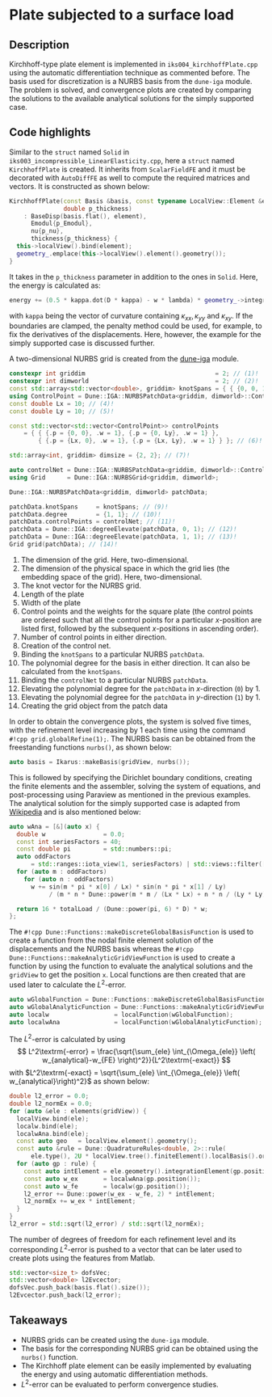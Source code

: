 # Plate subjected to a surface load

## Description

Kirchhoff-type plate element is implemented in `iks004_kirchhoffPlate.cpp` using the automatic differentiation
technique as commented before. The basis used for discretization is a NURBS basis from the `dune-iga` module.
The problem is solved, and convergence plots are created by comparing the solutions to the available analytical solutions for the
simply supported case.

## Code highlights

Similar to the `struct` named `Solid` in `iks003_incompressible_LinearElasticity.cpp`, here a `struct` named `KirchhoffPlate` is created.
It inherits from `ScalarFieldFE` and it must be decorated with `AutoDiffFE` as well to compute the required matrices and vectors.
It is constructed as shown below:

```cpp
KirchhoffPlate(const Basis &basis, const typename LocalView::Element &element, double p_Emodul, double p_nu,
               double p_thickness)
    : BaseDisp(basis.flat(), element),
      Emodul{p_Emodul},
      nu{p_nu},
      thickness{p_thickness} {
  this->localView().bind(element);
  geometry_.emplace(this->localView().element().geometry());
}
```

It takes in the `p_thickness` parameter in addition to the ones in `Solid`. Here, the energy is calculated as:

```cpp
energy += (0.5 * kappa.dot(D * kappa) - w * lambda) * geometry_->integrationElement(gp.position()) * gp.weight();
```

with `kappa` being the vector of curvature containing $\kappa_{xx}, \kappa_{yy}$ and $\kappa_{xy}$. If the boundaries
are clamped, the penalty method could be used, for example, to fix the derivatives of the displacements. Here, however, the example for
the simply supported case is discussed further.

A two-dimensional NURBS grid is created from the [dune-iga](https://github.com/rath3t/dune-iga) module.

```cpp
constexpr int griddim                                    = 2; // (1)!
constexpr int dimworld                                   = 2; // (2)!
const std::array<std::vector<double>, griddim> knotSpans = { { {0, 0, 1, 1}, {0, 0, 1, 1} } }; // (3)!
using ControlPoint = Dune::IGA::NURBSPatchData<griddim, dimworld>::ControlPointType;
const double Lx = 10; // (4)!
const double Ly = 10; // (5)!

const std::vector<std::vector<ControlPoint>> controlPoints
    = { { {.p = {0, 0}, .w = 1}, {.p = {0, Ly}, .w = 1} },
        { {.p = {Lx, 0}, .w = 1}, {.p = {Lx, Ly}, .w = 1} } }; // (6)!

std::array<int, griddim> dimsize = {2, 2}; // (7)!

auto controlNet = Dune::IGA::NURBSPatchData<griddim, dimworld>::ControlPointNetType(dimsize, controlPoints); // (8)!
using Grid      = Dune::IGA::NURBSGrid<griddim, dimworld>;

Dune::IGA::NURBSPatchData<griddim, dimworld> patchData;

patchData.knotSpans     = knotSpans; // (9)!
patchData.degree        = {1, 1}; // (10)!
patchData.controlPoints = controlNet; // (11)!
patchData = Dune::IGA::degreeElevate(patchData, 0, 1); // (12)!
patchData = Dune::IGA::degreeElevate(patchData, 1, 1); // (13)!
Grid grid(patchData); // (14)!
```

1. The dimension of the grid. Here, two-dimensional.
2. The dimension of the physical space in which the grid lies (the embedding space of the grid). Here, two-dimensional.
3. The knot vector for the NURBS grid.
4. Length of the plate
5. Width of the plate
6. Control points and the weights for the square plate (the control points are ordered such that all the control points for a particular
   $x$-position are listed first, followed by the subsequent $x$-positions in ascending order).
7. Number of control points in either direction.
8. Creation of the control net.
9. Binding the `knotSpans` to a particular NURBS `patchData`.
10. The polynomial degree for the basis in either direction. It can also be calculated from the `knotSpans`.
11. Binding the `controlNet` to a particular NURBS `patchData`.
12. Elevating the polynomial degree for the `patchData` in $x$-direction (`0`) by 1.
13. Elevating the polynomial degree for the `patchData` in $y$-direction (`1`) by 1.
14. Creating the grid object from the patch data

In order to obtain the convergence plots, the system is solved five times, with the refinement level
increasing by 1 each time using the command `#!cpp grid.globalRefine(1);`.
The NURBS basis can be obtained from the freestanding functions `nurbs()`, as shown below:

```cpp
auto basis = Ikarus::makeBasis(gridView, nurbs());
```

This is followed by specifying the Dirichlet boundary conditions, creating the finite elements and the assembler,
solving the system of equations, and post-processing using Paraview as mentioned in the previous examples.
The analytical solution for the simply supported case is adapted from
[Wikipedia](https://en.wikipedia.org/wiki/Bending_of_plates#Simply-supported_plate_with_uniformly-distributed_load) and is also mentioned below:

```cpp
auto wAna = [&](auto x) {
  double w                = 0.0;
  const int seriesFactors = 40;
  const double pi         = std::numbers::pi;
  auto oddFactors
      = std::ranges::iota_view(1, seriesFactors) | std::views::filter([](auto i) { return i % 2 != 0; });
  for (auto m : oddFactors)
    for (auto n : oddFactors)
      w += sin(m * pi * x[0] / Lx) * sin(n * pi * x[1] / Ly)
           / (m * n * Dune::power(m * m / (Lx * Lx) + n * n / (Ly * Ly), 2));

  return 16 * totalLoad / (Dune::power(pi, 6) * D) * w;
};
```

The `#!cpp Dune::Functions::makeDiscreteGlobalBasisFunction` is used to create a function from the nodal finite element
solution of the displacements and the NURBS basis whereas the `#!cpp Dune::Functions::makeAnalyticGridViewFunction` is
used to create a function by using the function to evaluate the analytical solutions and the `gridView` to get the position `x`.
Local functions are then created that are used later to calculate the $L^2$-error.

```cpp
auto wGlobalFunction = Dune::Functions::makeDiscreteGlobalBasisFunction<Dune::FieldVector<double, 1>>(basis.flat(), w);
auto wGlobalAnalyticFunction = Dune::Functions::makeAnalyticGridViewFunction(wAna, gridView);
auto localw                  = localFunction(wGlobalFunction);
auto localwAna               = localFunction(wGlobalAnalyticFunction);
```

The $L^2$-error is calculated by using
$$
L^2\textrm{-error} = \frac{\sqrt{\sum_{ele} \int_{\Omega_{ele}} \left( w_{analytical}-w_{FE} \right)^2}}{L^2\textrm{-exact}}
$$
with $L^2\textrm{-exact} = \sqrt{\sum_{ele} \int_{\Omega_{ele}} \left( w_{analytical}\right)^2}$
as shown below:

```cpp
double l2_error = 0.0;
double l2_normEx = 0.0;
for (auto &ele : elements(gridView)) {
  localView.bind(ele);
  localw.bind(ele);
  localwAna.bind(ele);
  const auto geo   = localView.element().geometry();
  const auto &rule = Dune::QuadratureRules<double, 2>::rule(
      ele.type(), 2U * localView.tree().finiteElement().localBasis().order());
  for (auto gp : rule) {
    const auto intElement = ele.geometry().integrationElement(gp.position()) * gp.weight();
    const auto w_ex       = localwAna(gp.position());
    const auto w_fe       = localw(gp.position());
    l2_error += Dune::power(w_ex - w_fe, 2) * intElement;
    l2_normEx += w_ex * intElement;
  }
}
l2_error = std::sqrt(l2_error) / std::sqrt(l2_normEx);
```

The number of degrees of freedom for each refinement level and its corresponding $L^2$-error is pushed to a vector that
can be later used to create plots using the features from Matlab.

```cpp
std::vector<size_t> dofsVec;
std::vector<double> l2Evcector;
dofsVec.push_back(basis.flat().size());
l2Evcector.push_back(l2_error);
```

## Takeaways

- NURBS grids can be created using the `dune-iga` module.
- The basis for the corresponding NURBS grid can be obtained using the `nurbs()` function.
- The Kirchhoff plate element can be easily implemented by evaluating the energy and using automatic differentiation methods.
- $L^2$-error can be evaluated to perform convergence studies.
